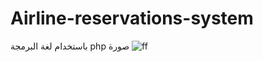 # Airline-reservations-system

باستخدام لغة البرمجة php
صورة
![ff](https://user-images.githubusercontent.com/65597437/85468532-6e95fd00-b561-11ea-87a5-187c8d4fcefb.jpg)
